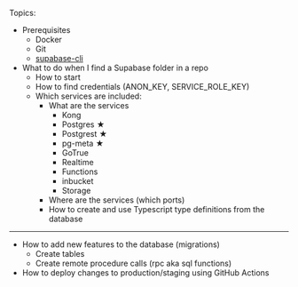 Topics:

- Prerequisites
	- Docker 
	- Git
	- [supabase-cli](https://supabase.com/docs/reference/cli/introduction)
- What to do when I find a Supabase folder in a repo
	- How to start
	- How to find credentials (ANON_KEY, SERVICE_ROLE_KEY)
	- Which services are included:
		- What are the services
			- Kong
			- Postgres ★
			- Postgrest ★
			- pg-meta ★
			- GoTrue
			- Realtime
			- Functions
			- inbucket
			- Storage
		- Where are the services (which ports)
		- How to create and use Typescript type definitions from the database


---
- How to add new features to the database (migrations)
	- Create tables
	- Create remote procedure calls (rpc aka sql functions) 
- How to deploy changes to production/staging using GitHub Actions